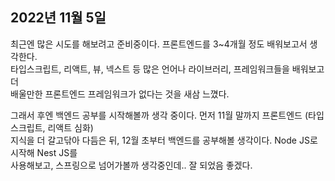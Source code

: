 ## **2022년 11월 5일**

최근엔 많은 시도를 해보려고 준비중이다. 프론트엔드를 3~4개월 정도 배워보고서 생각한다.  
타입스크립트, 리액트, 뷰, 넥스트 등 많은 언어나 라이브러리, 프레임워크들을 배워보고 더  
배울만한 프론트엔드 프레임워크가 없다는 것을 새삼 느꼈다.  

그래서 후엔 백엔드 공부를 시작해볼까 생각 중이다. 먼저 11월 말까지 프론트엔드 (타입스크립트, 리액트 심화)  
지식을 더 갈고닦아 다듬은 뒤, 12월 초부터 백엔드를 공부해볼 생각이다. Node JS로 시작해 Nest JS를  
사용해보고, 스프링으로 넘어가볼까 생각중인데.. 잘 되었음 좋겠다.